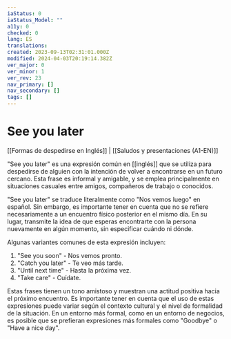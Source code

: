 ```yaml
---
iaStatus: 0
iaStatus_Model: ""
a11y: 0
checked: 0
lang: ES
translations: 
created: 2023-09-13T02:31:01.000Z
modified: 2024-04-03T20:19:14.382Z
ver_major: 0
ver_minor: 1
ver_rev: 23
nav_primary: []
nav_secondary: []
tags: []
---
```

# See you later

[[Formas de despedirse en Inglés]]  | [[Saludos y presentaciones (A1-EN)]]

"See you later" es una expresión común en [[inglés]] que se utiliza para despedirse de alguien con la intención de volver a encontrarse en un futuro cercano. Esta frase es informal y amigable, y se emplea principalmente en situaciones casuales entre amigos, compañeros de trabajo o conocidos.

"See you later" se traduce literalmente como "Nos vemos luego" en español. Sin embargo, es importante tener en cuenta que no se refiere necesariamente a un encuentro físico posterior en el mismo día. En su lugar, transmite la idea de que esperas encontrarte con la persona nuevamente en algún momento, sin especificar cuándo ni dónde.

Algunas variantes comunes de esta expresión incluyen:

1.  "See you soon" - Nos vemos pronto.
2.  "Catch you later" - Te veo más tarde.
3.  "Until next time" - Hasta la próxima vez.
4.  "Take care" - Cuídate.

Estas frases tienen un tono amistoso y muestran una actitud positiva hacia el próximo encuentro. Es importante tener en cuenta que el uso de estas expresiones puede variar según el contexto cultural y el nivel de formalidad de la situación. En un entorno más formal, como en un entorno de negocios, es posible que se prefieran expresiones más formales como "Goodbye" o "Have a nice day".